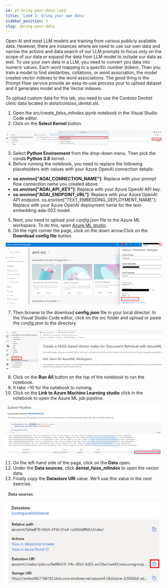```yaml
---
id: pf-bring-your-data-lab3'
title: 'Lab# 3: bring your own data'
sidebar_position: 3
slug: /bring-your-data
---
```


Open AI and most LLM models are training from various publicly available data.  However, there are instances where we need to use our own data and narrow the actions and data search of our LLM prompts to focus only on the scope of our data or expand the data from LLM model to include our data as well.  To use your own data in a LLM, you need to convert you data into numeric values.  Each word mapping to a specific number (token).  Then you train a model to find similarities, collations, or word association, the model creates vector indexes to the word associations.   The good thing is the Prompt Flow service provide an easy-to-use process your to upload dataset and it generates model and the Vector indexes.

To upload custom data for this lab, you need to use the Contoso Dentist clinic data located in *data/contoso_dental.xls*.

1.	Open the *src/create_faiss_mlindex.ipynb* notebook in the Visual Studio Code editor.
2.	Click on the **Select Kernel** button.

![](/img/tutorial/kernel-select.png)

3.	Select **Python Environment** from the drop-down menu.  Then pick the conda **Python 3.8** kernel.
4. Before running the notebook, you need to replace the following placeholders with values with your Azure OpenAI connection details:
* **os.environ["AOAI_CONNECTION_NAME"]**:  Replace with your prompt flow connection name you created above.
* **os.environ["AOAI_API_KEY"]**:  Replace with your Azure OpenAI API key.
* **os.environ["AOAI_ENDPOINT_URL"]**:  Replace with your Azure OpenAI API endpoint.
os.environ["TEXT_EMBEDDING_DEPLOYMENT_NAME"]:  Replace with your Azure OpenAI deployment name for the text-embedding-ada-002 model.
5. Next, you need to upload your *config.json* file to the Azure ML workspace.  To do this, open [Azure ML studio](https://ml.azure.com/).
6. On the right corner the page, click on the down arrow.Click on the **Download config file** button.  

![](/img/tutorial/download-config-json.png)

7. Then browse to the download **config.json** file in your local director.  In the Visual Studio Code editor, click on the *src* folder and upload or paste the *config.json* to the directory.

![](/img/tutorial/config-upload-src.png)

8. Click on the **Run All** button on the top of the notebook to run the notebook.
9. It take ~10 for the notebook to running.
10. Click on the **Link to Azure Machine Learning studio** click in the notebook to open the Azure ML job pipeline.

![](/img/tutorial/pipeline-vector-index.png)

11. On the left-hand side of the page, click on the **Data** open.
12. Under the **Data sources**, click **dental_faiss_mlindex** to open the vector data.
13. Finally copy the **Datastore URI** value.  We’ll use this value in the next exercise.

![](/img/tutorial/datastore-url.png)
